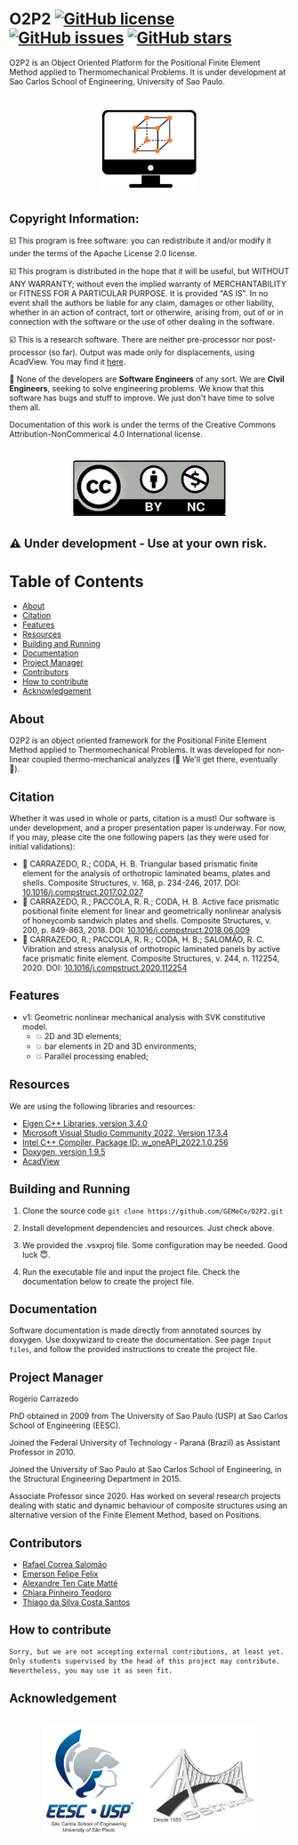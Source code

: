# O2P2 [![GitHub license](https://img.shields.io/github/license/GEMeCo/O2P2?style=for-the-badge)](https://github.com/GEMeCo/O2P2/blob/main/LICENSE) [![GitHub issues](https://img.shields.io/github/issues/GEMeCo/O2P2?style=for-the-badge)](https://github.com/GEMeCo/O2P2/issues) [![GitHub stars](https://img.shields.io/github/stars/GEMeCo/O2P2?style=for-the-badge)](https://github.com/GEMeCo/O2P2/stargazers)
O2P2 is an Object Oriented Platform for the Positional Finite Element Method applied to Thermomechanical Problems. It is under development at Sao Carlos School of Engineering, University of Sao Paulo.

<h1 align="center">
  <img alt="Banner" title="#Banner" height="150" src="./images/Icon.png" />
</h1>

## Copyright Information:
:ballot_box_with_check: This program is free software: you can redistribute it and/or modify it under the terms of the Apache License 2.0 license.

:ballot_box_with_check: This program is distributed in the hope that it will be useful, but WITHOUT ANY WARRANTY; without even the implied warranty of MERCHANTABILITY or FITNESS FOR A PARTICULAR PURPOSE.
It is provided "AS IS". In no event shall the authors be liable for any claim, damages or other liability, whether in an action of contract, tort or otherwire, arising from, out of or in connection with the software or the use of other dealing in the software.

:ballot_box_with_check: This is a research software. There are neither pre-processor nor post-processor (so far). Output was made only for displacements, using AcadView. You may find it [here](https://set.eesc.usp.br/?page_id=237).

:triangular_ruler: None of the developers are **Software Engineers** of any sort. We are **Civil Engineers**, seeking to solve engineering problems. We know that this software has bugs and stuff to improve. We just don't have time to solve them all.

Documentation of this work is under the terms of the Creative Commons Attribution-NonCommerical 4.0 International license.

<h1 align="center">
  <img alt="Banner" title="#Banner" height="100" src="./images/CC-BY-NC.jpg" />
</h1>

## :warning: Under development - Use at your own risk.

Table of Contents
=================
<!--ts-->
   * [About](#about)
   * [Citation](#citation)
   * [Features](#features)
   * [Resources](#resources)
   * [Building and Running](#how-to-run)
   * [Documentation](#documentation)
   * [Project Manager](#project)
   * [Contributors](#contributors)
   * [How to contribute](#how-to-contribute)
   * [Acknowledgement](#acknowledgement)
<!--te-->

About
-----
O2P2 is an object oriented framework for the Positional Finite Element Method applied to Thermomechanical Problems. It was developed for non-linear coupled thermo-mechanical analyzes (:construction: We'll get there, eventually :construction:).

Citation
--------
  Whether it was used in whole or parts, citation is a must! Our software is under development, and a proper presentation paper is underway.
  For now, if you may, please cite the one following papers (as they were used for initial validations):
  - :green_book: CARRAZEDO, R.; CODA, H. B. Triangular based prismatic finite element for the analysis of orthotropic laminated beams, plates and shells. Composite Structures, v. 168, p. 234-246, 2017.
  DOI: [10.1016/j.compstruct.2017.02.027](https://doi.org/10.1016/j.compstruct.2017.02.027)
  - :green_book: CARRAZEDO, R.; PACCOLA, R. R.; CODA, H. B. Active face prismatic positional finite element for linear and geometrically nonlinear analysis of honeycomb sandwich plates and shells. Composite Structures, v. 200, p. 849-863, 2018.
  DOI: [10.1016/j.compstruct.2018.06.009](https://doi.org/10.1016/j.compstruct.2018.06.009)
  - :green_book: CARRAZEDO, R.; PACCOLA, R. R.; CODA, H. B.; SALOMÃO, R. C. Vibration and stress analysis of orthotropic laminated panels by active face prismatic finite element. Composite Structures, v. 244, n. 112254, 2020.
  DOI: [10.1016/j.compstruct.2020.112254](https://doi.org/10.1016/j.compstruct.2020.112254)

Features
--------
- v1: Geometric nonlinear mechanical analysis with SVK constitutive model.
	- :boom: 2D and 3D elements;
	- :boom: bar elements in 2D and 3D environments;
	- :boom: Parallel processing enabled;

Resources
---------
We are using the following libraries and resources:

- [Eigen C++ Libraries, version 3.4.0](https://eigen.tuxfamily.org/)
- [Microsoft Visual Studio Community 2022, Version 17.3.4](https://visualstudio.microsoft.com/)
- [Intel C++ Compiler, Package ID: w_oneAPI_2022.1.0.256](https://software.intel.com/content/www/us/en/develop/tools/oneapi.html)
- [Doxygen, version 1.9.5](https://doxygen.nl/)
- [AcadView](https://set.eesc.usp.br/?page_id=237)

Building and Running
--------------------
1. Clone the source code
`git clone https://github.com/GEMeCo/O2P2.git`

2. Install development dependencies and resources. Just check above.

3. We provided the .vsxproj file. Some configuration may be needed. Good luck :innocent:.

4. Run the executable file and input the project file. Check the documentation below to create the project file.

Documentation
-------------
Software documentation is made directly from annotated sources by doxygen. Use doxywizard to create the documentation. See page `Input files`, and follow the provided instructions to create the project file.

Project Manager
---------------
Rogério Carrazedo

PhD obtained in 2009 from The University of Sao Paulo (USP) at Sao Carlos School of Engineering (EESC).

Joined the Federal University of Technology - Paraná (Brazil) as Assistant Professor in 2010.

Joined the University of Sao Paulo at Sao Carlos School of Engineering, in the Structural Engineering Department in 2015.

Associate Professor since 2020. Has worked on several research projects dealing with static and dynamic behaviour of composite structures using an alternative version of the Finite Element Method, based on Positions.

Contributors
------------
 - [Rafael Correa Salomão](http://lattes.cnpq.br/4408319800130401)
 - [Emerson Felipe Felix](http://lattes.cnpq.br/8352527462118419)
 - [Alexandre Ten Cate Matté](https://lattes.cnpq.br/8144116395864291)
 - [Chiara Pinheiro Teodoro](http://lattes.cnpq.br/6999948388655115)
 - [Thiago da Silva Costa Santos](http://lattes.cnpq.br/6048758348229035)


How to contribute
-----------------
```bash
Sorry, but we are not accepting external contributions, at least yet.
Only students supervised by the head of this project may contribute.
Nevertheless, you may use it as seen fit.
```

Acknowledgement
---------------
<h1 align="center">
  <img alt="Banner" title="#Banner" height="200" src="./images/logo_inst.png" />
</h1>

